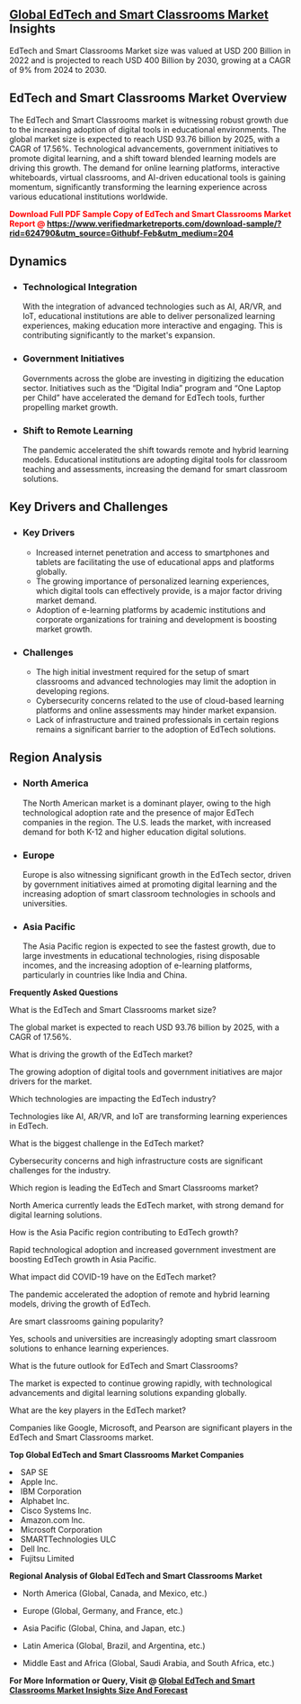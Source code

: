 <h2><a href="https://www.verifiedmarketreports.com/download-sample/?rid=624790&amp;utm_source=Githubf&amp;utm_medium=204" target="_blank">Global EdTech and Smart Classrooms Market</a> Insights</h2><p>EdTech and Smart Classrooms Market size was valued at USD 200 Billion in 2022 and is projected to reach USD 400 Billion by 2030, growing at a CAGR of 9% from 2024 to 2030.</p><p><h2>EdTech and Smart Classrooms Market Overview</h2> <p>The EdTech and Smart Classrooms market is witnessing robust growth due to the increasing adoption of digital tools in educational environments. The global market size is expected to reach USD 93.76 billion by 2025, with a CAGR of 17.56%. Technological advancements, government initiatives to promote digital learning, and a shift toward blended learning models are driving this growth. The demand for online learning platforms, interactive whiteboards, virtual classrooms, and AI-driven educational tools is gaining momentum, significantly transforming the learning experience across various educational institutions worldwide.</p> <p><strong><p><span class=""><span style="color: #ff0000;"><strong>Download Full PDF Sample Copy of EdTech and Smart Classrooms Market Report</strong> @ </span><a href="https://www.verifiedmarketreports.com/download-sample/?rid=624790&amp;utm_source=Githubf-Feb&amp;utm_medium=204" target="_blank">https://www.verifiedmarketreports.com/download-sample/?rid=624790&amp;utm_source=Githubf-Feb&amp;utm_medium=204</a></span></p></strong></p> <h2>Dynamics</h2> <ul> <li><h3>Technological Integration</h3> With the integration of advanced technologies such as AI, AR/VR, and IoT, educational institutions are able to deliver personalized learning experiences, making education more interactive and engaging. This is contributing significantly to the market's expansion. </li> <li><h3>Government Initiatives</h3> Governments across the globe are investing in digitizing the education sector. Initiatives such as the “Digital India” program and “One Laptop per Child” have accelerated the demand for EdTech tools, further propelling market growth. </li> <li><h3>Shift to Remote Learning</h3> The pandemic accelerated the shift towards remote and hybrid learning models. Educational institutions are adopting digital tools for classroom teaching and assessments, increasing the demand for smart classroom solutions. </li> </ul> <h2>Key Drivers and Challenges</h2> <ul> <li><h3>Key Drivers</h3> <ul> <li>Increased internet penetration and access to smartphones and tablets are facilitating the use of educational apps and platforms globally.</li> <li>The growing importance of personalized learning experiences, which digital tools can effectively provide, is a major factor driving market demand.</li> <li>Adoption of e-learning platforms by academic institutions and corporate organizations for training and development is boosting market growth.</li> </ul> </li> <li><h3>Challenges</h3> <ul> <li>The high initial investment required for the setup of smart classrooms and advanced technologies may limit the adoption in developing regions.</li> <li>Cybersecurity concerns related to the use of cloud-based learning platforms and online assessments may hinder market expansion.</li> <li>Lack of infrastructure and trained professionals in certain regions remains a significant barrier to the adoption of EdTech solutions.</li> </ul> </li> </ul> <h2>Region Analysis</h2> <ul> <li><h3>North America</h3> The North American market is a dominant player, owing to the high technological adoption rate and the presence of major EdTech companies in the region. The U.S. leads the market, with increased demand for both K-12 and higher education digital solutions. </li> <li><h3>Europe</h3> Europe is also witnessing significant growth in the EdTech sector, driven by government initiatives aimed at promoting digital learning and the increasing adoption of smart classroom technologies in schools and universities. </li> <li><h3>Asia Pacific</h3> The Asia Pacific region is expected to see the fastest growth, due to large investments in educational technologies, rising disposable incomes, and the increasing adoption of e-learning platforms, particularly in countries like India and China. </li> </ul> <p><strong>Frequently Asked Questions</strong></p> <p>What is the EdTech and Smart Classrooms market size?</p> <p>The global market is expected to reach USD 93.76 billion by 2025, with a CAGR of 17.56%.</p> <p>What is driving the growth of the EdTech market?</p> <p>The growing adoption of digital tools and government initiatives are major drivers for the market.</p> <p>Which technologies are impacting the EdTech industry?</p> <p>Technologies like AI, AR/VR, and IoT are transforming learning experiences in EdTech.</p> <p>What is the biggest challenge in the EdTech market?</p> <p>Cybersecurity concerns and high infrastructure costs are significant challenges for the industry.</p> <p>Which region is leading the EdTech and Smart Classrooms market?</p> <p>North America currently leads the EdTech market, with strong demand for digital learning solutions.</p> <p>How is the Asia Pacific region contributing to EdTech growth?</p> <p>Rapid technological adoption and increased government investment are boosting EdTech growth in Asia Pacific.</p> <p>What impact did COVID-19 have on the EdTech market?</p> <p>The pandemic accelerated the adoption of remote and hybrid learning models, driving the growth of EdTech.</p> <p>Are smart classrooms gaining popularity?</p> <p>Yes, schools and universities are increasingly adopting smart classroom solutions to enhance learning experiences.</p> <p>What is the future outlook for EdTech and Smart Classrooms?</p> <p>The market is expected to continue growing rapidly, with technological advancements and digital learning solutions expanding globally.</p> <p>What are the key players in the EdTech market?</p> <p>Companies like Google, Microsoft, and Pearson are significant players in the EdTech and Smart Classrooms market.</p> </p><p><strong>Top Global EdTech and Smart Classrooms Market Companies</strong></p><div data-test-id=""><p><li>SAP SE</li><li> Apple lnc.</li><li> IBM Corporation</li><li> Alphabet lnc.</li><li> Cisco Systems Inc.</li><li> Amazon.com lnc.</li><li> Microsoft Corporation</li><li> SMARTTechnologies ULC</li><li> Dell lnc.</li><li> Fujitsu Limited</li></p><div><strong>Regional Analysis of&nbsp;Global EdTech and Smart Classrooms Market</strong></div><ul><li dir="ltr"><p dir="ltr">North America&nbsp;(Global, Canada, and Mexico, etc.)</p></li><li dir="ltr"><p dir="ltr">Europe (Global, Germany, and France, etc.)</p></li><li dir="ltr"><p dir="ltr">Asia Pacific&nbsp;(Global, China, and Japan, etc.)</p></li><li dir="ltr"><p dir="ltr">Latin America&nbsp;(Global, Brazil, and Argentina, etc.)</p></li><li dir="ltr">Middle East and Africa&nbsp;(Global, Saudi Arabia, and South Africa, etc.)</li></ul><p><strong>For More Information or Query, Visit @&nbsp;</strong><strong><a href="https://www.verifiedmarketreports.com/product/edtech-and-smart-classrooms-market/?utm_source=Githubf&amp;utm_medium=204" target="_blank">Global EdTech and Smart Classrooms Market Insights Size And Forecast</a></strong></p></div>
